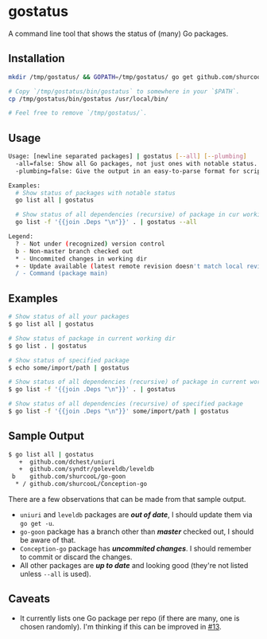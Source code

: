 gostatus
========

A command line tool that shows the status of (many) Go packages.

Installation
------------

```bash
mkdir /tmp/gostatus/ && GOPATH=/tmp/gostatus/ go get github.com/shurcooL/gostatus

# Copy `/tmp/gostatus/bin/gostatus` to somewhere in your `$PATH`.
cp /tmp/gostatus/bin/gostatus /usr/local/bin/

# Feel free to remove `/tmp/gostatus/`.
```

Usage
-----

```bash
Usage: [newline separated packages] | gostatus [--all] [--plumbing]
  -all=false: Show all Go packages, not just ones with notable status.
  -plumbing=false: Give the output in an easy-to-parse format for scripts.

Examples:
  # Show status of packages with notable status
  go list all | gostatus

  # Show status of all dependencies (recursive) of package in cur working dir
  go list -f '{{join .Deps "\n"}}' . | gostatus --all

Legend:
  ? - Not under (recognized) version control
  b - Non-master branch checked out
  * - Uncommited changes in working dir
  + - Update available (latest remote revision doesn't match local revision)
  / - Command (package main)
```

Examples
--------

```bash
# Show status of all your packages
$ go list all | gostatus

# Show status of package in current working dir
$ go list . | gostatus

# Show status of specified package
$ echo some/import/path | gostatus

# Show status of all dependencies (recursive) of package in current working dir
$ go list -f '{{join .Deps "\n"}}' . | gostatus

# Show status of all dependencies (recursive) of specified package
$ go list -f '{{join .Deps "\n"}}' some/import/path | gostatus
```

Sample Output
-------------

```bash
$ go list all | gostatus
   +  github.com/dchest/uniuri
   +  github.com/syndtr/goleveldb/leveldb
 b    github.com/shurcooL/go-goon
  * / github.com/shurcooL/Conception-go
```

There are a few observations that can be made from that sample output.

- `uniuri` and `leveldb` packages are ***out of date***, I should update them via `go get -u`.
- `go-goon` package has a branch other than ***master*** checked out, I should be aware of that.
- `Conception-go` package has ***uncommited changes***. I should remember to commit or discard the changes.
- All other packages are ***up to date*** and looking good (they're not listed unless `--all` is used).

Caveats
-------

- It currently lists one Go package per repo (if there are many, one is chosen randomly). I'm thinking if this can be improved in [#13](https://github.com/shurcooL/gostatus/issues/13).
